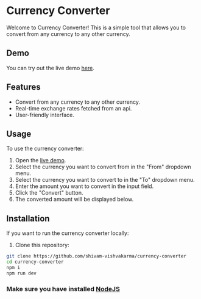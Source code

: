 # Currency Converter

Welcome to Currency Converter! This is a simple tool that allows you to convert from any currency to any other currency.

## Demo

You can try out the live demo [here](https://currency.shivamvishwakarma.me/).
## Features

- Convert from any currency to any other currency.
- Real-time exchange rates fetched from an api.
- User-friendly interface.

## Usage

To use the currency converter:

1. Open the [live demo](https://currency.shivamvishwakarma.me/).
2. Select the currency you want to convert from in the "From" dropdown menu.
3. Select the currency you want to convert to in the "To" dropdown menu.
4. Enter the amount you want to convert in the input field.
5. Click the "Convert" button.
6. The converted amount will be displayed below.

## Installation

If you want to run the currency converter locally:

1. Clone this repository:

```bash
git clone https://github.com/shivam-vishvakarma/currency-converter
cd currency-converter
npm i
npm run dev
```
### Make sure you have installed [NodeJS](https://nodejs.org/en/download)
